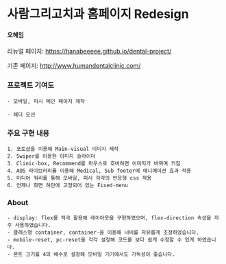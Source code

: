 # 사람그리고치과 홈페이지 Redesign
#### 오혜임

리뉴얼 페이지: https://hanabeeeee.github.io/dental-project/

기존 페이지: http://www.humandentalclinic.com/

### 프로젝트 기여도

    - 모바일, 피시 메인 페이지 제작

    - 헤더 모션

### 주요 구현 내용


    1. 포토샵을 이용해 Main-visual 이미지 제작
    2. Swiper를 이용한 이미지 슬라이더
    3. Clinic-box, Recommend를 마우스로 호버하면 이미지가 바뀌며 커짐
    4. AOS 라이브러리를 이용해 Medical, Sub footer에 애니메이션 효과 적용
    5. 미디어 쿼리를 통해 모바일, 피시 각각의 반응형 css 적용
    6. 언제나 화면 하단에 고정되어 있는 Fixed-menu


### About

    - display: flex를 적극 활용해 레이아웃을 구현하였으며, flex-direction 속성을 자주 사용하였습니다.
    - 클래스명 container, container-을 이용해 너비를 자유롭게 조정하였습니다.
    - mobile-reset, pc-reset을 각각 설정해 코드를 보다 쉽게 수정할 수 있게 하였습니다.
    - 폰트 크기를 4의 배수로 설정해 모바일 기기에서도 가독성이 좋습니다.

